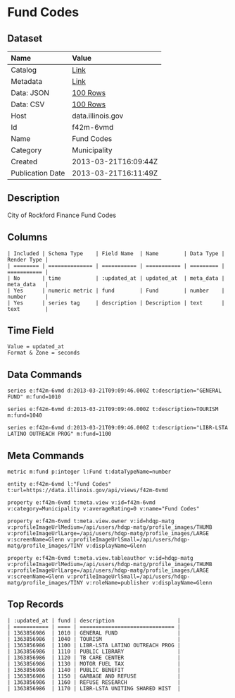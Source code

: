 # Fund Codes

## Dataset

| Name | Value |
| :--- | :---- |
| Catalog | [Link](https://catalog.data.gov/dataset/fund-codes-924fc) |
| Metadata | [Link](https://data.illinois.gov/api/views/f42m-6vmd) |
| Data: JSON | [100 Rows](https://data.illinois.gov/api/views/f42m-6vmd/rows.json?max_rows=100) |
| Data: CSV | [100 Rows](https://data.illinois.gov/api/views/f42m-6vmd/rows.csv?max_rows=100) |
| Host | data.illinois.gov |
| Id | f42m-6vmd |
| Name | Fund Codes |
| Category | Municipality |
| Created | 2013-03-21T16:09:44Z |
| Publication Date | 2013-03-21T16:11:49Z |

## Description

City of Rockford Finance Fund Codes

## Columns

```ls
| Included | Schema Type    | Field Name  | Name        | Data Type | Render Type |
| ======== | ============== | =========== | =========== | ========= | =========== |
| No       | time           | :updated_at | updated_at  | meta_data | meta_data   |
| Yes      | numeric metric | fund        | Fund        | number    | number      |
| Yes      | series tag     | description | Description | text      | text        |
```

## Time Field

```ls
Value = updated_at
Format & Zone = seconds
```

## Data Commands

```ls
series e:f42m-6vmd d:2013-03-21T09:09:46.000Z t:description="GENERAL FUND" m:fund=1010

series e:f42m-6vmd d:2013-03-21T09:09:46.000Z t:description=TOURISM m:fund=1040

series e:f42m-6vmd d:2013-03-21T09:09:46.000Z t:description="LIBR-LSTA LATINO OUTREACH PROG" m:fund=1100
```

## Meta Commands

```ls
metric m:fund p:integer l:Fund t:dataTypeName=number

entity e:f42m-6vmd l:"Fund Codes" t:url=https://data.illinois.gov/api/views/f42m-6vmd

property e:f42m-6vmd t:meta.view v:id=f42m-6vmd v:category=Municipality v:averageRating=0 v:name="Fund Codes"

property e:f42m-6vmd t:meta.view.owner v:id=hdqp-matg v:profileImageUrlMedium=/api/users/hdqp-matg/profile_images/THUMB v:profileImageUrlLarge=/api/users/hdqp-matg/profile_images/LARGE v:screenName=Glenn v:profileImageUrlSmall=/api/users/hdqp-matg/profile_images/TINY v:displayName=Glenn

property e:f42m-6vmd t:meta.view.tableauthor v:id=hdqp-matg v:profileImageUrlMedium=/api/users/hdqp-matg/profile_images/THUMB v:profileImageUrlLarge=/api/users/hdqp-matg/profile_images/LARGE v:screenName=Glenn v:profileImageUrlSmall=/api/users/hdqp-matg/profile_images/TINY v:roleName=publisher v:displayName=Glenn
```

## Top Records

```ls
| :updated_at | fund | description                    | 
| =========== | ==== | ============================== | 
| 1363856986  | 1010 | GENERAL FUND                   | 
| 1363856986  | 1040 | TOURISM                        | 
| 1363856986  | 1100 | LIBR-LSTA LATINO OUTREACH PROG | 
| 1363856986  | 1110 | PUBLIC LIBRARY                 | 
| 1363856986  | 1120 | TB CARE CENTER                 | 
| 1363856986  | 1130 | MOTOR FUEL TAX                 | 
| 1363856986  | 1140 | PUBLIC BENEFIT                 | 
| 1363856986  | 1150 | GARBAGE AND REFUSE             | 
| 1363856986  | 1160 | REFUSE RESEARCH                | 
| 1363856986  | 1170 | LIBR-LSTA UNITING SHARED HIST  | 
```